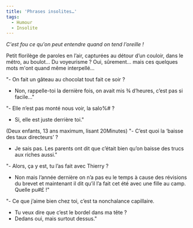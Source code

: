 ```yaml
---
title: 'Phrases insolites…'
tags:
  - Humour
  - Insolite
---
```


_C'est fou ce qu'on peut entendre quand on tend l'oreille&nbsp;!_

<!-- more -->

Petit florilège de paroles en l’air, capturées au détour d’un couloir, dans le
métro, au boulot… Du voyeurisme&nbsp;? Oui, sûrement… mais ces quelques mots
m'ont quand même interpellé…

"- On fait un gâteau au chocolat tout fait ce soir&nbsp;?

- Non, rappelle-toi la dernière fois, on avait mis ¾ d’heures, c’est pas si
  facile…"

"- Elle n’est pas monté nous voir, la salo%#&nbsp;?

- Si, elle est juste derrière toi."

(Deux enfants, 13 ans maximum, lisant 20Minutes) "- C’est quoi la ‘baisse des
taux directeurs’&nbsp;?

- Je sais pas. Les parents ont dit que c’était bien qu’on baisse des trucs aux
  riches aussi."

"- Alors, ça y est, tu l’as fait avec Thierry&nbsp;?

- Non mais l’année dernière on n’a pas eu le temps à cause des révisions du
  brevet et maintenant il dit qu’il l’a fait cet été avec une fille au camp.
  Quelle pu#£&nbsp;!"

"- Ce que j’aime bien chez toi, c’est ta nonchalance capillaire.

- Tu veux dire que c’est le bordel dans ma tête&nbsp;?
- Dedans oui, mais surtout dessus."
